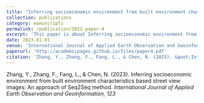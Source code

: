 ```yaml
---
title: "Inferring socioeconomic environment from built environment characteristics based street view images: An approach of Seq2Seq method"
collection: publications
category: manuscripts
permalink: /publication/2023-paper-4
excerpt: 'This paper is about Inferring socioeconomic environment from built environment characteristics based street view images: An approach of Seq2Seq method.'
date: 2023-01-01
venue: 'International Journal of Applied Earth Observation and Geoinformation, 123'
paperurl: 'http://academicpages.github.io/files/paper4.pdf'
citation: 'Zhang, Y., Zhang, F., Fang, L., & Chen, N. (2023). &quot;Inferring socioeconomic environment from built environment characteristics based street view images: An approach of Seq2Seq method&quot; <i>International Journal of Applied Earth Observation and Geoinformation, 123</i>'
---
```


Zhang, Y., Zhang, F., Fang, L., & Chen, N. (2023). Inferring socioeconomic environment from built environment characteristics based street view images: An approach of Seq2Seq method. <i>International Journal of Applied Earth Observation and Geoinformation, 123</i>

